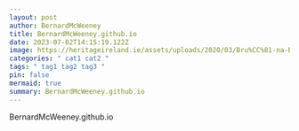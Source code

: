 ```yaml
---
layout: post
author: BernardMcWeeney
title: BernardMcWeeney.github.io
date: 2023-07-02T14:15:19.122Z
image: https://heritageireland.ie/assets/uploads/2020/03/Bru%CC%81-na-Bo%CC%81inne-Visitor-Centre-Newgrange-Aerial-View.jpg
categories: " cat1 cat2 "
tags: " tag1 tag2 tag3 "
pin: false
mermaid: true
summary: BernardMcWeeney.github.io
---
```

BernardMcWeeney.github.io